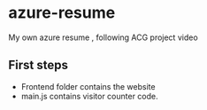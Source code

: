 # azure-resume
My own azure resume , following ACG project video

## First steps
- Frontend folder contains the website
- main.js contains visitor counter code.